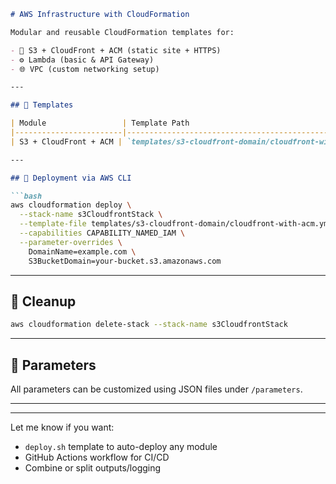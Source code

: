 ````markdown
# AWS Infrastructure with CloudFormation

Modular and reusable CloudFormation templates for:

- 🔐 S3 + CloudFront + ACM (static site + HTTPS)
- ⚙️ Lambda (basic & API Gateway)
- 🌐 VPC (custom networking setup)

---

## 🔧 Templates

| Module                 | Template Path                                |
|------------------------|----------------------------------------------|
| S3 + CloudFront + ACM | `templates/s3-cloudfront-domain/cloudfront-with-acm.yml` |

---

## 🚀 Deployment via AWS CLI

```bash
aws cloudformation deploy \
  --stack-name s3CloudfrontStack \
  --template-file templates/s3-cloudfront-domain/cloudfront-with-acm.yml \
  --capabilities CAPABILITY_NAMED_IAM \
  --parameter-overrides \
    DomainName=example.com \
    S3BucketDomain=your-bucket.s3.amazonaws.com
````

---

## 🧹 Cleanup

```bash
aws cloudformation delete-stack --stack-name s3CloudfrontStack
```

---

## 📂 Parameters

All parameters can be customized using JSON files under `/parameters`.

---

---

Let me know if you want:

- `deploy.sh` template to auto-deploy any module  
- GitHub Actions workflow for CI/CD  
- Combine or split outputs/logging  


```
